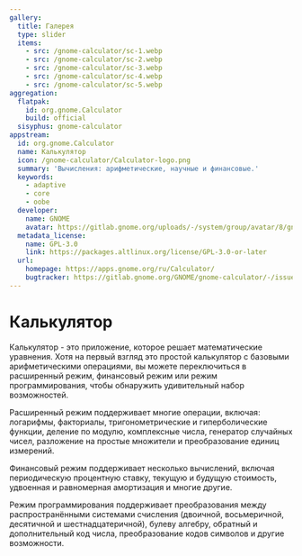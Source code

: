 ```yaml
---
gallery:
  title: Галерея
  type: slider
  items:
    - src: /gnome-calculator/sc-1.webp
    - src: /gnome-calculator/sc-2.webp
    - src: /gnome-calculator/sc-3.webp
    - src: /gnome-calculator/sc-4.webp
    - src: /gnome-calculator/sc-5.webp
aggregation:
  flatpak:
    id: org.gnome.Calculator
    build: official
  sisyphus: gnome-calculator
appstream:
  id: org.gnome.Calculator
  name: Калькулятор
  icon: /gnome-calculator/Calculator-logo.png
  summary: 'Вычисления: арифметические, научные и финансовые.'
  keywords:
    - adaptive
    - core
    - oobe
  developer:
    name: GNOME
    avatar: https://gitlab.gnome.org/uploads/-/system/group/avatar/8/gnomelogo.png?width=48
  metadata_license:
    name: GPL-3.0
    link: https://packages.altlinux.org/license/GPL-3.0-or-later
  url:
    homepage: https://apps.gnome.org/ru/Calculator/
    bugtracker: https://gitlab.gnome.org/GNOME/gnome-calculator/-/issues
---
```


# Калькулятор

Калькулятор - это приложение, которое решает математические уравнения. Хотя на первый взгляд это простой калькулятор с базовыми арифметическими операциями, вы можете переключиться в расширенный режим, финансовый режим или режим программирования, чтобы обнаружить удивительный набор возможностей.

Расширенный режим поддерживает многие операции, включая: логарифмы, факториалы, тригонометрические и гиперболические функции, деление по модулю, комплексные числа, генератор случайных чисел, разложение на простые множители и преобразование единиц измерений.

Финансовый режим поддерживает несколько вычислений, включая периодическую процентную ставку, текущую и будущую стоимость, удвоенная и равномерная амортизация и многие другие.

Режим программирования поддерживает преобразования между распространёнными системами счисления (двоичной, восьмеричной, десятичной и шестнадцатеричной), булеву алгебру, обратный и дополнительный код числа, преобразование кодов символов и другие возможности.
<AGWGallery />

<!--@include: @apps/_parts/install/content-repo.md-->
<!--@include: @apps/_parts/install/content-flatpak.md-->
